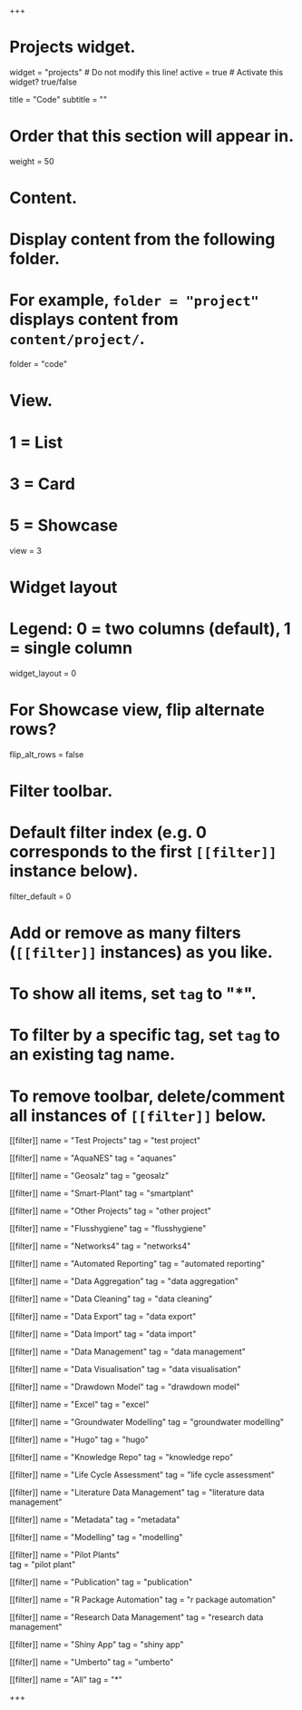 +++
# Projects widget.
widget = "projects"  # Do not modify this line!
active = true  # Activate this widget? true/false

title = "Code"
subtitle = ""

# Order that this section will appear in.
weight = 50

# Content.
# Display content from the following folder.
# For example, `folder = "project"` displays content from `content/project/`.
folder = "code"

# View.
#   1 = List
#   3 = Card
#   5 = Showcase
view = 3

# Widget layout
# Legend: 0 = two columns (default), 1 = single column
widget_layout = 0

# For Showcase view, flip alternate rows?
flip_alt_rows = false

# Filter toolbar.

# Default filter index (e.g. 0 corresponds to the first `[[filter]]` instance below).
filter_default = 0

# Add or remove as many filters (`[[filter]]` instances) as you like.
# To show all items, set `tag` to "*".
# To filter by a specific tag, set `tag` to an existing tag name.
# To remove toolbar, delete/comment all instances of `[[filter]]` below.

[[filter]]
  name = "Test Projects"
  tag = "test project"
  
[[filter]]
  name = "AquaNES"
  tag = "aquanes"

[[filter]]
  name = "Geosalz"
  tag = "geosalz"

[[filter]]
  name = "Smart-Plant"
  tag = "smartplant"
  
[[filter]]
  name = "Other Projects"
  tag = "other project"

[[filter]]
  name = "Flusshygiene"
  tag = "flusshygiene"

[[filter]]
  name = "Networks4"
  tag = "networks4"

  
[[filter]]
  name = "Automated Reporting"
  tag = "automated reporting"

[[filter]]
  name = "Data Aggregation"
  tag = "data aggregation"

[[filter]]
  name = "Data Cleaning"
  tag = "data cleaning"

[[filter]]
  name = "Data Export"
  tag = "data export"

[[filter]]
  name = "Data Import"
  tag = "data import"

[[filter]]
  name = "Data Management"
  tag = "data management"

[[filter]]
  name = "Data Visualisation"
  tag = "data visualisation"

[[filter]]
  name = "Drawdown Model"
  tag = "drawdown model"
  
[[filter]]
  name = "Excel"
  tag = "excel"

[[filter]]
  name = "Groundwater Modelling"
  tag = "groundwater modelling"


[[filter]]
  name = "Hugo"
  tag = "hugo"

[[filter]]
  name = "Knowledge Repo"
  tag = "knowledge repo"

[[filter]]
  name = "Life Cycle Assessment"
  tag = "life cycle assessment"

[[filter]]
  name = "Literature Data Management"
  tag = "literature data management"

[[filter]]
  name = "Metadata"
  tag = "metadata"

[[filter]]
  name = "Modelling"
  tag = "modelling"

[[filter]]
  name = "Pilot Plants"  
  tag = "pilot plant"

[[filter]]
  name = "Publication"
  tag = "publication"

[[filter]]
  name = "R Package Automation"
  tag = "r package automation"

[[filter]]
  name = "Research Data Management"
  tag = "research data management"

[[filter]]
  name = "Shiny App"
  tag = "shiny app"

[[filter]]
  name = "Umberto"
  tag = "umberto"


[[filter]]
  name = "All"
  tag = "*"
  
+++

